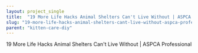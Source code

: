 ```yaml
---
layout: project_single
title:  "19 More Life Hacks Animal Shelters Can't Live Without | ASPCA Professional"
slug: "19-more-life-hacks-animal-shelters-cant-live-without-aspca-professional"
parent: "kitten-care-diy"
---
```

19 More Life Hacks Animal Shelters Can't Live Without | ASPCA Professional